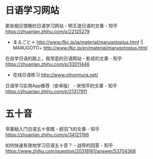 
# 日语学习网站

那些相见恨晚的日语学习网站 - 明王道日语的文章 - 知乎 https://zhuanlan.zhihu.com/p/22125279
- まるごと＋ http://www.jfkc.jp/ja/material/marugotoplus.html || MARUGOTO+ http://www.jfkc.jp/en/material/marugotoplus.html

在自学日语的路上，我常逛的日语网站 - 影叔的文章 - 知乎 https://zhuanlan.zhihu.com/p/33011446
- 在线日语练习 http://www.nihonmura.net/

日语学习实用App推荐（安卓版） - 宋悦平的文章 - 知乎 https://zhuanlan.zhihu.com/p/21317911

# 五十音

零基础入门日语五十音图 - 颜羽飞的文章 - 知乎 https://zhuanlan.zhihu.com/p/34121766

如何快速有效地学习日语五十音？ - 战导的回答 - 知乎 https://www.zhihu.com/question/20318161/answer/53704368
